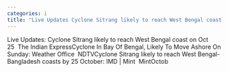 ```yaml
---
categories: i
title: "Live Updates Cyclone Sitrang likely to reach West Bengal coast on Oct 25  The Indian Express"
---
```

Live Updates: Cyclone Sitrang likely to reach West Bengal coast on Oct 25&nbsp;&nbsp;The Indian ExpressCyclone In Bay Of Bengal, Likely To Move Ashore On Sunday: Weather Office&nbsp;&nbsp;NDTVCyclone Sitrang likely to reach West Bengal-Bangladesh coasts by 25 October: IMD | Mint&nbsp;&nbsp;MintOctob